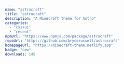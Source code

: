 ```yaml
---
name: "astrocraft"
title: "astrocraft"
description: "A Minecraft theme for Astro"
categories:
  - "css+ui"
  - "recent"
npmUrl: "https://www.npmjs.com/package/astrocraft"
repoUrl: "https://github.com/brycerussell/astrocraft"
homepageUrl: "https://minecraft-theme.netlify.app"
badge: "new"
downloads: 145
---
```

